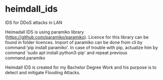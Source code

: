 # heimdall_ids
 IDS for DDoS attacks in LAN

Heimadall IDS is using paramiko library (https://github.com/paramiko/paramiko). Licence for this library can be found in folder licences.
Import of paramiko can be done from cli by command:'pip install paramiko'. In case of trouble with pip, actualize him by command 'sudo apt install python3-pip' and repeat previous command.paramiko

Heimdall IDS is created for my Bachelor Degree Work and his purpose is to detect and mitigate Flooding Attacks.
